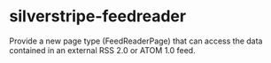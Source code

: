 silverstripe-feedreader
=======================

Provide a new page type (FeedReaderPage) that can access the data
contained in an external RSS 2.0 or ATOM 1.0 feed.

